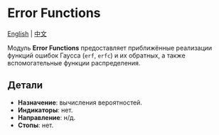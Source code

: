 # Error Functions
[English](README.md) | [中文](README_cn.md)

Модуль **Error Functions** предоставляет приближённые реализации функций ошибок Гаусса (`erf`, `erfc`) и их обратных, а также вспомогательные функции распределения.

## Детали
- **Назначение**: вычисления вероятностей.
- **Индикаторы**: нет.
- **Направление**: н/д.
- **Стопы**: нет.
